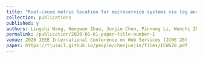 ```yaml
---
title: "Root-cause metric location for microservice systems via log anomaly detection"
collection: publications
published: y
authors: Lingzhi Wang, Nengwen Zhao, Junjie Chen, Pinnong Li, Wenchi Zhang, Kaixin Sui
permalink: /publication/2020-01-01-paper-title-number-1
venue: 2020 IEEE International Conference on Web Services (ICWS'20)
paper: https://tjusail.github.io/people/chenjunjie/files/ICWS20.pdf
---
```

